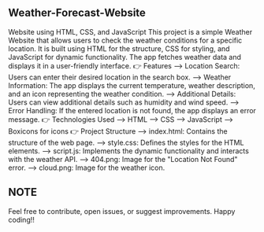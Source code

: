 ## Weather-Forecast-Website ##
Website using HTML, CSS, and JavaScript
This project is a simple Weather Website that allows users to check the weather conditions for a specific location. It is built using HTML for the structure, CSS for styling, and JavaScript for dynamic functionality. The app fetches weather data and displays it in a user-friendly interface.
👉 Features
--> Location Search: Users can enter their desired location in the search box.
--> Weather Information: The app displays the current temperature, weather description, and an icon representing the weather condition.
--> Additional Details: Users can view additional details such as humidity and wind speed.
--> Error Handling: If the entered location is not found, the app displays an error message.
👉 Technologies Used
--> HTML
--> CSS
--> JavaScript
--> Boxicons for icons
👉 Project Structure
--> index.html: Contains the structure of the web page.
--> style.css: Defines the styles for the HTML elements.
--> script.js: Implements the dynamic functionality and interacts with the weather API.
--> 404.png: Image for the "Location Not Found" error.
--> cloud.png: Image for the weather icon.
## NOTE ##
Feel free to contribute, open issues, or suggest improvements. Happy coding!!
